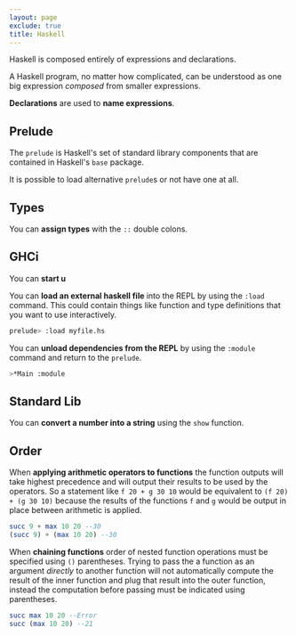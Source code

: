 ```yaml
---
layout: page
exclude: true
title: Haskell
---
```


Haskell is composed entirely of expressions and declarations.

A Haskell program, no matter how complicated, can be understood as one big expression *composed* from smaller expressions.

**Declarations** are used to **name expressions**.

## Prelude

The `prelude` is Haskell's set of standard library components that are contained in Haskell's `base` package.

It is possible to load alternative `prelude`s or not have one at all.

## Types

You can **assign types** with the `::` double colons.

## GHCi

You can **start u**

You can **load an external haskell file** into the REPL by using the `:load` command. This could contain things like function and type definitions that you want to use interactively.
```bash
prelude> :load myfile.hs
```

You can **unload dependencies from the REPL** by using the `:module` command and return to the `prelude`.
```bash
>*Main :module
```

## Standard Lib

You can **convert a number into a string** using the `show` function.

## Order

When **applying arithmetic operators to functions** the function outputs will take highest precedence and will output their results to be used by the operators. So a statement like `f 20 + g 30 10` would be equivalent to `(f 20) + (g 30 10)` because the results of the functions `f` and `g` would be output in place between arithmetic is applied.
```haskell
succ 9 + max 10 20 --30
(succ 9) + (max 10 20) --30
```

When **chaining functions** order of nested function operations must be specified using `()` parentheses. Trying to pass the a function as an argument *directly* to another function will not automatically compute the result of the inner function and plug that result into the outer function, instead the computation before passing must be indicated using parentheses.
```haskell
succ max 10 20 --Error
succ (max 10 20) --21
```
<!--stackedit_data:
eyJoaXN0b3J5IjpbLTE2MzUyMzk3OTgsLTE1NTUzNzQ3MzMsMT
c0Njg0NjA2LDE2MTgwMzUyNjgsLTEwNDA3MDg1NjgsMTU4NzI3
MDIyNywtMTk1OTA5NDc3MCwtMTczMTY1NjQ3OF19
-->
